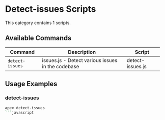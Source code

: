 # Detect-issues Scripts

This category contains 1 scripts.

## Available Commands

| Command | Description | Script |
|---------|-------------|--------|
| `detect-issues` | issues.js - Detect various issues in the codebase | detect-issues.js |

## Usage Examples

### detect-issues

```bash
apex detect-issues
```javascript

